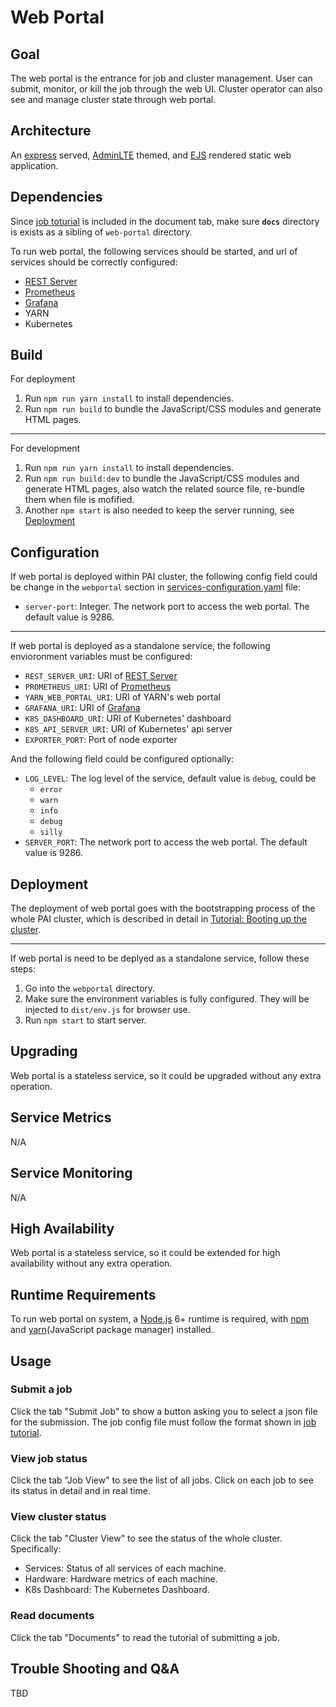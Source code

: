 # Web Portal

## Goal

The web portal is the entrance for job and cluster management. User can submit, monitor, or kill the job through the web UI. Cluster operator can also see and manage cluster state through web portal.

## Architecture

An [express](https://expressjs.com/) served, [AdminLTE](https://adminlte.io/) themed, and [EJS](http://ejs.co/) rendered static web application.

## Dependencies

Since [job toturial](../docs/job_tutorial.md) is included in the document tab, make sure **`docs`** directory is exists as a sibling of `web-portal` directory.

To run web portal, the following services should be started, and url of services should be correctly configured:

* [REST Server](../rest-server)
* [Prometheus](../prometheus)
* [Grafana](../grafana)
* YARN
* Kubernetes

## Build

For deployment

1. Run `npm run yarn install` to install dependencies.
2. Run `npm run build` to bundle the JavaScript/CSS modules and generate HTML pages.

---

For development

1. Run `npm run yarn install` to install dependencies.
2. Run `npm run build:dev` to bundle the JavaScript/CSS modules and generate HTML pages,
   also watch the related source file, re-bundle them when file is mofified.
3. Another `npm start` is also needed to keep the server running, see [Deployment](#deployment)

## Configuration

If web portal is deployed within PAI cluster, the following config field could be change in the `webportal` section in [services-configuration.yaml](../cluster-configuration/services-configuration.yaml) file:

* `server-port`: Integer. The network port to access the web portal. The default value is 9286.

---

If web portal is deployed as a standalone service, the following envioronment variables must be configured:

* `REST_SERVER_URI`: URI of [REST Server](../rest-server)
* `PROMETHEUS_URI`: URI of [Prometheus](../prometheus)
* `YARN_WEB_PORTAL_URI`: URI of YARN's web portal
* `GRAFANA_URI`: URI of [Grafana](../grafana)
* `K8S_DASHBOARD_URI`: URI of Kubernetes' dashboard
* `K8S_API_SERVER_URI`: URI of Kubernetes' api server
* `EXPORTER_PORT`: Port of node exporter

And the following field could be configured optionally:

* `LOG_LEVEL`: The log level of the service, default value is `debug`, could be
    * `error`
    * `warn`
    * `info`
    * `debug`
    * `silly`
* `SERVER_PORT`: The network port to access the web portal. The default value is 9286.

## Deployment

The deployment of web portal goes with the bootstrapping process of the whole PAI cluster, which is described in detail in [Tutorial: Booting up the cluster](https://github.com/Microsoft/pai/blob/master/pai-management/doc/cluster-bootup.md).

---

If web portal is need to be deplyed as a standalone service, follow these steps:

1. Go into the `webportal` directory.
2. Make sure the environment variables is fully configured.
   They will be injected to `dist/env.js` for browser use.
3. Run `npm start` to start server.

## Upgrading

Web portal is a stateless service, so it could be upgraded without any extra operation.

## Service Metrics

N/A

## Service Monitoring

N/A

## High Availability

Web portal is a stateless service, so it could be extended for high availability without any extra operation.

## Runtime Requirements

To run web portal on system, a [Node.js](https://nodejs.org/) 6+ runtime is required, with [npm](https://www.npmjs.com/) and [yarn](https://yarnpkg.com/)(JavaScript package manager) installed.

## Usage

### Submit a job

Click the tab "Submit Job" to show a button asking you to select a json file for the submission. The job config file must follow the format shown in [job tutorial](../docs/job_tutorial.md).

### View job status

Click the tab "Job View" to see the list of all jobs. Click on each job to see its status in detail and in real time.

### View cluster status

Click the tab "Cluster View" to see the status of the whole cluster. Specifically:

* Services: Status of all services of each machine.
* Hardware: Hardware metrics of each machine.
* K8s Dashboard: The Kubernetes Dashboard.

### Read documents

Click the tab "Documents" to read the tutorial of submitting a job.

## Trouble Shooting and Q&A

TBD
